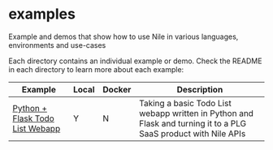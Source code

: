 # examples
Example and demos that show how to use Nile in various languages, environments and use-cases

Each directory contains an individual example or demo. Check the README in each directory to learn more about each example:

| Example | Local | Docker | Description |
|---------|-------|--------|-------------|
| [Python + Flask Todo List Webapp](https://github.com/TheNileDev/examples/blob/main/python-flask-todo-list/README.md) | Y | N |  Taking a basic Todo List webapp written in Python and Flask and turning it to a PLG SaaS product with Nile APIs |
